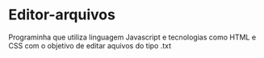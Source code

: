 # Editor-arquivos
Programinha que utiliza linguagem Javascript e tecnologias como HTML  e CSS com o objetivo de editar aquivos do tipo .txt
